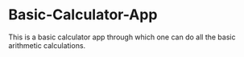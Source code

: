 # Basic-Calculator-App
This is a basic calculator app through which one can do all the basic arithmetic calculations.
